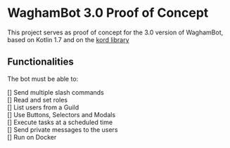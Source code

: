 # WaghamBot 3.0 Proof of Concept

This project serves as proof of concept for the 3.0 version of WaghamBot, 
based on Kotlin 1.7 and on the [kord library](https://github.com/kordlib/kord)

## Functionalities

The bot must be able to:<br>

[] Send multiple slash commands<br>
[] Read and set roles<br>
[] List users from a Guild<br>
[] Use Buttons, Selectors and Modals<br>
[] Execute tasks at a scheduled time<br>
[] Send private messages to the users<br>
[] Run on Docker